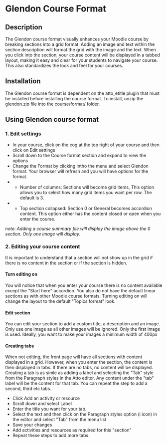# Glendon Course Format
## Description
The Glendon course format visually enhances your Moodle course by breaking sections into a grid format. Adding an image and text within the section description will format the grid with the image and the text. When you click into the section, your course content will be displayed in a tabbed layout, making it easy and clear for your students to navigate your course. This also standardizes the look and feel for your courses.
## Installation
The Glendon course format is dependent on the atto_etitle plugin that must be installed before installing the course format.  To install, unzip the glendon.zip file into the course/format/ folder.
## Using Glendon course format
### 1. Edit settings
- In your course, click on the cog at the top right of your course and then click on Edit settings
- Scroll down to the Course format section and expand to view the options
- Change the Format by clicking intho the menu and select Glendon format. Your browser will refresh and you will have options for the format.
- - Number of columns: Sections will become grid items, This option allows you to select how many grid items you want per row. The default is 3.
- - Top section collapsed: Section 0 or General becomes accordion content. This option either has the content closed or open when you enter the course.

*note: Adding a course summary file will display the image above the 0 section. Only one image will display.*

### 2. Editing your course content
It is important to understand that a section will not show up in the grid if there is no content in the section or if the section is hidden. 
#### Turn editing on
You will notice that when you enter your course there is no content available except the "Start here" accordion. You also do not have the default linear sections as with other Moodle course formats. Turning editing on will change the layout to the default "Topics format" look.
#### Edit section
You can edit your section to add a custom title, a description and an image. Only use one image as all other images will be ignored. Only the first image is used. Ideally, you want to make your images a minimum width of 400px
#### Creating tabs
When not editing, the front page will have all sections with content displayed in a grid. However, when you enter the section, the content is then displayed in tabs. If there are no tabs, no content will be displayed. Creating a tab is as simle as adding a label and selecting the "Tab" style from the Paragraph styles in the Atto editor. Any content under the "tab" label will be the content for that tab. You can repeat the step to add a second, third etc tabs.
- Click Add an activity or resource
- Scroll down and select Label
- Enter the title you want for your tab.
- Select the text and then click on the Paragraph styles option (i icon) in the editor and select "Tab" from the menu list
- Save your changes
- Add activities and resources as required for this "section"
- Repeat these steps to add more tabs.

